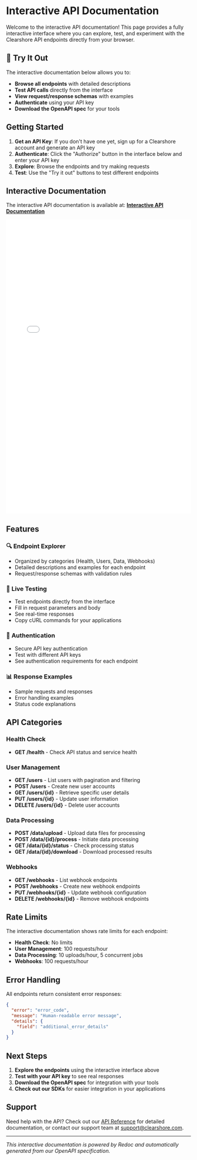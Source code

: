# Interactive API Documentation

Welcome to the interactive API documentation! This page provides a fully interactive interface where you can explore, test, and experiment with the Clearshore API endpoints directly from your browser.

## 🚀 Try It Out

The interactive documentation below allows you to:

- **Browse all endpoints** with detailed descriptions
- **Test API calls** directly from the interface
- **View request/response schemas** with examples
- **Authenticate** using your API key
- **Download the OpenAPI spec** for your tools

## Getting Started

1. **Get an API Key**: If you don't have one yet, sign up for a Clearshore account and generate an API key
2. **Authenticate**: Click the "Authorize" button in the interface below and enter your API key
3. **Explore**: Browse the endpoints and try making requests
4. **Test**: Use the "Try it out" buttons to test different endpoints

## Interactive Documentation

The interactive API documentation is available at: **[Interactive API Documentation](/api-interactive)**

<iframe 
  src="/api-interactive.html" 
  width="100%" 
  height="800px" 
  frameborder="0"
  style={{border: "1px solid #e1e5e9", borderRadius: "8px"}}
  title="Interactive API Documentation">
</iframe>

## Features

### 🔍 **Endpoint Explorer**
- Organized by categories (Health, Users, Data, Webhooks)
- Detailed descriptions and examples for each endpoint
- Request/response schemas with validation rules

### 🧪 **Live Testing**
- Test endpoints directly from the interface
- Fill in request parameters and body
- See real-time responses
- Copy cURL commands for your applications

### 🔐 **Authentication**
- Secure API key authentication
- Test with different API keys
- See authentication requirements for each endpoint

### 📊 **Response Examples**
- Sample requests and responses
- Error handling examples
- Status code explanations

## API Categories

### Health Check
- **GET /health** - Check API status and service health

### User Management
- **GET /users** - List users with pagination and filtering
- **POST /users** - Create new user accounts
- **GET /users/\{id\}** - Retrieve specific user details
- **PUT /users/\{id\}** - Update user information
- **DELETE /users/\{id\}** - Delete user accounts

### Data Processing
- **POST /data/upload** - Upload data files for processing
- **POST /data/\{id\}/process** - Initiate data processing
- **GET /data/\{id\}/status** - Check processing status
- **GET /data/\{id\}/download** - Download processed results

### Webhooks
- **GET /webhooks** - List webhook endpoints
- **POST /webhooks** - Create new webhook endpoints
- **PUT /webhooks/\{id\}** - Update webhook configuration
- **DELETE /webhooks/\{id\}** - Remove webhook endpoints

## Rate Limits

The interactive documentation shows rate limits for each endpoint:

- **Health Check**: No limits
- **User Management**: 100 requests/hour
- **Data Processing**: 10 uploads/hour, 5 concurrent jobs
- **Webhooks**: 100 requests/hour

## Error Handling

All endpoints return consistent error responses:

```json
{
  "error": "error_code",
  "message": "Human-readable error message",
  "details": {
    "field": "additional_error_details"
  }
}
```

## Next Steps

1. **Explore the endpoints** using the interactive interface above
2. **Test with your API key** to see real responses
3. **Download the OpenAPI spec** for integration with your tools
4. **Check out our SDKs** for easier integration in your applications

## Support

Need help with the API? Check out our [API Reference](/docs/api/reference) for detailed documentation, or contact our support team at support@clearshore.com.

---

*This interactive documentation is powered by Redoc and automatically generated from our OpenAPI specification.*
